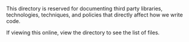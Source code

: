 This directory is reserved for documenting third party libraries, technologies, techniques, and policies that directly affect how we write code.

If viewing this online, view the directory to see the list of files.